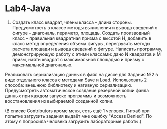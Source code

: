 # Lab4-Java
1. Создать класс квадрат, члены класса – длина стороны. Предусмотреть в классе методы
вычисления и вывода сведений о фигуре – диагональ, периметр, площадь. Создать производный класс
– правильная квадратная призма с высотой H, добавить в класс метод определения объема фигуры,
перегрузить методы расчета площади и вывода сведений о фигуре. Написать программу,
демонстрирующую работу с этими классами: дано N квадратов и M призм, найти квадрат с максимальной
площадью и призму с максимальной диагональю. 

Реализовать сериализацию данных в файл на диске для Задания №2 в виде отдельного класса с методами Save и Load. Использовать 2 способа: внешнюю библиотеку и нативную сериализацию. Предусмотреть автоматическое создание резервной копии файла данных при каждом запуске программы и возможность восстановления из выбираемой созданной копии.


(В списке Contributors кроме меня, есть ещё 1 человек. Гитхаб при попытке загрузить задания выдаёт мне ошибку "Access Denied". По этому я попросила человека загрузить лабораторные работы.)
